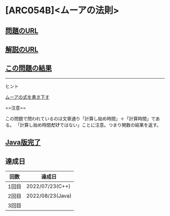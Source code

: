 # \[ARC054B\]\<ムーアの法則\>

## [問題のURL](https://atcoder.jp/contests/arc054/tasks/arc054_b)

## [解説のURL](https://hamukichi.hatenablog.jp/entry/2016/05/22/202730)

## [この問題の結果]()

<!---- 「問題の結果の見方」
 PROBLEMS→問題番号一覧→回答者数→accepted＋言語をセレクトする 
 ---->

-----
ヒント

[ムーアの式を書き下す](https://kyopro.hateblo.jp/entry/2019/04/25/134128)

==注意==

この問題で問われているのは文章通り「計算し始め時間」＋「計算時間」である。
「計算し始め時間**だけ**ではない」ことに注意。つまり関数の結果を返す。


## [Java版完了](https://atcoder.jp/contests/arc054/submissions/34422504)

## 達成日

| 回数 | 達成日 |
| --- | ----- |
| 1回目 | 2022/07/23(C++) |
| 2回目 | 2022/08/23(Java) |
| 3回目 |  |
